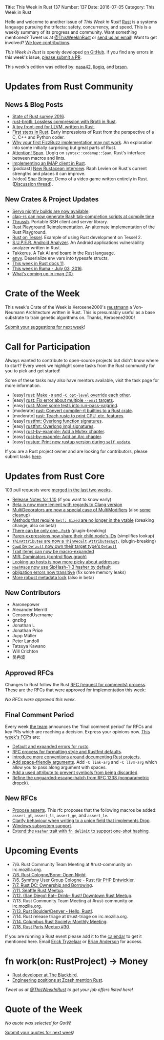 Title: This Week in Rust 137
Number: 137
Date: 2016-07-05
Category: This Week in Rust

Hello and welcome to another issue of *This Week in Rust*!
[Rust](http://rust-lang.org) is a systems language pursuing the trifecta:
safety, concurrency, and speed. This is a weekly summary of its progress and
community. Want something mentioned? Tweet us at [@ThisWeekInRust](https://twitter.com/ThisWeekInRust) or [send us an
email](mailto:corey@octayn.net?subject=This%20Week%20in%20Rust%20Suggestion)!
Want to get involved? [We love
contributions](https://github.com/rust-lang/rust/blob/master/CONTRIBUTING.md).

*This Week in Rust* is openly developed [on GitHub](https://github.com/cmr/this-week-in-rust).
If you find any errors in this week's issue, [please submit a PR](https://github.com/cmr/this-week-in-rust/pulls).

This week's edition was edited by: [nasa42](https://github.com/nasa42), [llogiq](https://github.com/llogiq), and [brson](https://github.com/brson).

# Updates from Rust Community

## News & Blog Posts

* [State of Rust survey 2016](http://blog.rust-lang.org/2016/06/30/State-of-Rust-Survey-2016.html).
* [rust-brotli: Lossless compression with Brotli in Rust](https://blogs.dropbox.com/tech/2016/06/lossless-compression-with-brotli/).
* [A toy front-end for LLVM, written in Rust](http://blog.ulysse.io/2016/07/03/llvm-getting-started.html).
* [First steps in Rust](https://floooh.github.io/2016/06/27/first-steps-in-rust.html). Early impressions of Rust from the perspective of a C, C++ and Python coder.
* [Why your first FizzBuzz implementation may not work](https://chrismorgan.info/blog/rust-fizzbuzz.html). An exploration into some initially surprising but great parts of Rust.
* [Attention! Span](https://llogiq.github.io/2016/06/28/span.html). Llogiq on `syntax::codemap::Span`, Rust's interface between macros and lints.
* [Implementing an IMAP client in Rust](https://insanitybit.github.io/2016/06/28/implementing-an-imap-client-in-rust).
* [podcast] [New Rustacean interview](http://www.newrustacean.com/show_notes/interview/_2/part_2/). Raph Levien on Rust's current strengths and places it can improve.
* [video] [Shar Bringer](https://www.youtube.com/watch?v=40DGf1eKb_Y). Demo of a video game written entirely in Rust. ([Discussion thread](https://www.reddit.com/r/rust_gamedev/comments/4qlftu/look_our_game_writen_entirely_in_rust/)).

## New Crates & Project Updates

* [Servo nightly builds are now available](https://blog.servo.org/2016/06/30/servo-nightlies/).
* [clap-rs can now generate Bash tab-completion scripts at compile time](https://kbknapp.github.io/clap-rs/clap/struct.App.html#method.gen_completions)
* [Thrussh](https://pijul.org/thrussh/). Portable SSH client and server library.
* [Rust Playground Reimplementation](https://github.com/integer32llc/rust-playground). An alternate implementation of the Rust Playground.
* [Rust on Tessel](https://github.com/tessel/tessel-rust). Example of using Rust development on Tessel 2.
* [S.U.P.E.R. Android Analyzer](https://github.com/Razican/super). An Android applications vulnerability analyzer written in Rust.
* [Takkerus](https://github.com/cdbfoster/takkerus). A Tak AI and board in the Rust language.
* [envy](https://github.com/softprops/envy). Deserialize env vars into typesafe structs.
* [This week in Rust docs 11](https://guillaumegomez.github.io/this-week-in-rust-docs/blog/this-week-in-rust-docs-11).
* [This week in Ruma - July 03, 2016](https://www.ruma.io/news/this-week-in-ruma-2016-07-03/).
* [What’s coming up in imag (10)](http://beyermatthias.de/blog/2016/06/30/what-s-coming-up-in-imag-10/).

# Crate of the Week

This week's Crate of the Week is Kerosene2000's [reustmann](https://crates.io/crates/reustmann) a Von-Neumann Architecture written in Rust.
This is presumably useful as a base substrate to train genetic algorithms on. Thanks, Kerosene2000!

[Submit your suggestions for next week][submit_crate]!

[submit_crate]: https://users.rust-lang.org/t/crate-of-the-week/2704

# Call for Participation

Always wanted to contribute to open-source projects but didn't know where to start?
Every week we highlight some tasks from the Rust community for you to pick and get started!

Some of these tasks may also have mentors available, visit the task page for more information.

* [easy] [rust: Make `-O` and `-C opt-level` override each other](https://github.com/rust-lang/rust/issues/7493#issuecomment-228892615).
* [easy] [rust: Fix error about multiple `--emit` targets](https://github.com/rust-lang/rust/issues/20130#issuecomment-228900232).
* [easy] [rust: Move some tests into run-pass-valgrind](https://github.com/rust-lang/rust/issues/21696).
* [moderate] [rust: Convert compiler-rt builtins to a Rust crate](https://github.com/rust-lang/rust/issues/34400#issuecomment-230059689).
* [moderate] [rust: Teach rustc to print CPU, etc. features](https://github.com/rust-lang/rust/issues/30961#issuecomment-228905399).
* [easy] [rustfmt: Overlong function signatures](https://github.com/rust-lang-nursery/rustfmt/issues/1049).
* [easy] [rustfmt: Overlong impl signatures](https://github.com/rust-lang-nursery/rustfmt/issues/1048).
* [easy] [rust-by-example: Add a Mutex chapter](https://github.com/rust-lang/rust-by-example/issues/105).
* [easy] [rust-by-exapmle: Add an Arc chapter](https://github.com/rust-lang/rust-by-example/issues/104).
* [easy] [rustup: Print new rustup version during `self update`](https://github.com/rust-lang-nursery/rustup.rs/issues/542).

If you are a Rust project owner and are looking for contributors, please submit tasks [here][guidelines].

[guidelines]: https://users.rust-lang.org/t/twir-call-for-participation/4821

# Updates from Rust Core

103 pull requests were [merged in the last two weeks][merged].

[merged]: https://github.com/issues?q=is%3Apr+org%3Arust-lang+is%3Amerged+merged%3A2016-06-27..2016-07-04

* [Release Notes for 1.10](https://github.com/rust-lang/rust/pull/34591) (if you want to know early)
* [Beta is now more lenient with regards to Clang version](https://github.com/rust-lang/rust/pull/34589)
* [MultiDecorators are now a special case of MultiModifiers](https://github.com/rust-lang/rust/pull/34446)
  (also [some](https://github.com/rust-lang/rust/pull/33943) [cleanup](https://github.com/rust-lang/rust/pull/34459))
* [Methods that require `Self: Sized` are no longer in the vtable](https://github.com/rust-lang/rust/pull/34419) (breaking change, also on beta)
* [There can be only one...`Path`](https://github.com/rust-lang/rust/pull/34368) (plugin-breaking)
* [Paren-expressions now share their child node's IDs](https://github.com/rust-lang/rust/pull/34355) (simplifies lookup)
* [`ThinAttributes` are now a `ThinVec&lt;Attributes&gt;`](https://github.com/rust-lang/rust/pull/34339) (plugin-breaking)
* [`Cow`s by `Default` now own their target type's `Default`](https://github.com/rust-lang/rust/pull/34305)
* [Trait items can now be macro-expanded](https://github.com/rust-lang/rust/pull/34213)
* [MIR: Dominators (control flow graph)](https://github.com/rust-lang/rust/pull/34169)
* [Looking up hosts is now more picky about addresses](https://github.com/rust-lang/rust/pull/34067)
* [`HashMap`s now use SipHash-1-3 hasher by default](https://github.com/rust-lang/rust/pull/33940)
* [obligation errors now transitive](https://github.com/rust-lang/rust/pull/34605) (fix some memory leaks)
* [More robust metadata lock](https://github.com/rust-lang/rust/pull/34604) (also in beta)

## New Contributors

* Aaronepower
* Alexander Merritt
* CensoredUsername
* gnzlbg
* Jonathan L
* Jonathan Price
* Jupp Müller
* Peter Landoll
* Tatsuya Kawano
* Will Crichton
* 吴冉波

## Approved RFCs

Changes to Rust follow the Rust [RFC (request for comments)
process](https://github.com/rust-lang/rfcs#rust-rfcs). These
are the RFCs that were approved for implementation this week:

*No RFCs were approved this week.*

## Final Comment Period

Every week [the team](https://www.rust-lang.org/team.html) announces the
'final comment period' for RFCs and key PRs which are reaching a
decision. Express your opinions now. [This week's FCPs][fcp] are:

[fcp]: https://github.com/rust-lang/rfcs/labels/final-comment-period

* [Default and expanded errors for rustc](https://github.com/rust-lang/rfcs/pull/1644).
* [RFC process for formatting style and Rustfmt defaults](https://github.com/rust-lang/rfcs/pull/1607).
* [Introduce more conventions around documenting Rust projects](https://github.com/rust-lang/rfcs/pull/1574).
* [Add space-friendly arguments](https://github.com/rust-lang/rfcs/pull/1509). Add `-C link-arg` and `-C llvm-arg` which allow you to pass along argument with spaces.
* [Add a used attribute to prevent symbols from being discarded](https://github.com/rust-lang/rfcs/pull/1459).
* [Refine the unguarded-escape-hatch from RFC 1238 (nonparametric dropck)](https://github.com/rust-lang/rfcs/pull/1327).

## New RFCs

* [Propose asserts](https://github.com/rust-lang/rfcs/pull/1662). This rfc proposes that the following macros be added: `assert_gt`, `assert_lt`, `assert_ge`, and `assert_le`.
* [Clarify behaviour when writing to a union field that implements Drop](https://github.com/rust-lang/rfcs/pull/1663).
* [Windows subsystem support](https://github.com/rust-lang/rfcs/pull/1665).
* [Extend the `Hasher` trait with `fn delimit` to support one-shot hashing](https://github.com/rust-lang/rfcs/pull/1666).

# Upcoming Events

* 7/6. Rust Community Team Meeting at #rust-community on irc.mozilla.org.
* [7/6. Rust Cologne/Bonn: Open Night](http://www.meetup.com/Rust-Cologne-Bonn/events/232274957/).
* [7/6. Symfony User Group Cologne - Rust für PHP Entwickler](http://www.meetup.com/sfugcgn/events/232051942/?eventId=232051942).
* [7/7. Rust DC: Ownership and Borrowing](http://www.meetup.com/RustDC/events/231562147/).
* [7/11. Seattle Rust Meetup](https://www.eventbrite.com/e/mozilla-rust-seattle-meetup-tickets-12222326307?aff=erelexporg).
* [7/12. (San Diego) Eat– Drink– Rust! Downtown Rust Meetup](http://www.meetup.com/San-Diego-Rust/events/232039818/).
* 7/13. Rust Community Team Meeting at #rust-community on irc.mozilla.org.
* [7/13. Rust Boulder/Denver - Hello, Rust!](http://www.meetup.com/Rust-Boulder-Denver/events/232328647/).
* 7/14. Rust release triage at #rust-triage on irc.mozilla.org.
* [7/14. Columbus Rust Society: Monthly Meeting](http://www.meetup.com/columbus-rs/events/231678481/).
* [7/18. Rust Paris Meetup #30](http://www.meetup.com/Rust-Paris/events/230111506/).

If you are running a Rust event please add it to the [calendar] to get
it mentioned here. Email [Erick Tryzelaar][erickt] or [Brian
Anderson][brson] for access.

[calendar]: https://www.google.com/calendar/embed?src=apd9vmbc22egenmtu5l6c5jbfc%40group.calendar.google.com
[erickt]: mailto:erick.tryzelaar@gmail.com
[brson]: mailto:banderson@mozilla.com

# fn work(on: RustProject) -> Money

* [Rust developer at The Blackbird](https://rust.jobboard.io/jobs/394482-rust-developer-at-the-blackbird).
* [Engineering positions at Zcash mention Rust](https://z.cash/blog/hiring.html).

*Tweet us at [@ThisWeekInRust](https://twitter.com/ThisWeekInRust) to get your job offers listed here!*

# Quote of the Week

*No quote was selected for QotW.*

[Submit your quotes for next week][submit]!

[submit]: http://users.rust-lang.org/t/twir-quote-of-the-week/328

